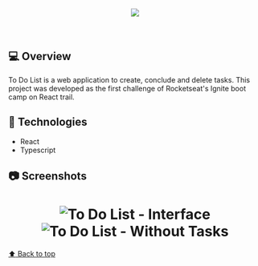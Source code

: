 
<h1 align="center"> 

  <img src="https://github.com/GabriellMatias/ToDo-List-2022Theme/assets/80908772/5a08f119-cacc-4d54-a3d3-6dd8f40d5047"/>
</h1>
<br/>

## 💻 Overview

To Do List is a web application to create, conclude and delete tasks. This project was developed as the first challenge of Rocketseat's Ignite boot camp on React trail.

## 🚀 Technologies

- React
- Typescript

## :camera: Screenshots

<h1 align="center">
  <img src="https://user-images.githubusercontent.com/80908772/192493803-e0f40494-9ee6-4e29-8210-648d4b025aa1.png" alt="To Do List - Interface">
  <img src="https://user-images.githubusercontent.com/80908772/192493809-247a7d9b-7abf-4842-a147-3a038c019bfa.png" alt="To Do List - Without Tasks">
</h1>

<a href='#top'>

:arrow_up: Back to top

</a>
